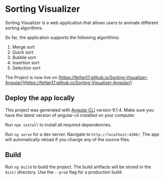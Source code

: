 # Sorting Visualizer

Sorting Visualizer is a web application that allows users to animate different sorting
algorithms.

So far, the application supports the following algorithms:

1. Merge sort
2. Quick sort
3. Bubble sort
4. Insertion sort
5. Selection sort

The Project is now live on [https://feifan17.github.io/Sorting-Visualizer-Angular/](https://feifan17.github.io/Sorting-Visualizer-Angular/)

## Deploy the app locally

This project was generated with [Angular CLI](https://github.com/angular/angular-cli) version 9.1.4. Make sure you have the latest version of angular-cli installed on your
computer.

Run `npm install` to install all required dependencies.

Run `ng serve` for a dev server. Navigate to `http://localhost:4200/`. The app will automatically reload if you change any of the source files.

## Build

Run `ng build` to build the project. The build artifacts will be stored in the `dist/` directory. Use the `--prod` flag for a production build.

